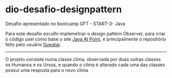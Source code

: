 # dio-desafio-designpattern
Desafio apresentado no bootcamp GFT - START-3- Java

Para este desafio escolhi implemetnar o design pattern Observer, para criar o código usei como base o site [Java At Point](https://www.javatpoint.com/observer-pattern),
e principalmente o repositório feito pelo usuário [Iluwatar](https://github.com/iluwatar/java-design-patterns/tree/master/observer).
<hr>

O projeto consiste numa classe clima, observada por duas outras classes os Humanos e os Ursos, 
e quando o clima é alterado cada uma das classes possui uma resposta para o novo clima
